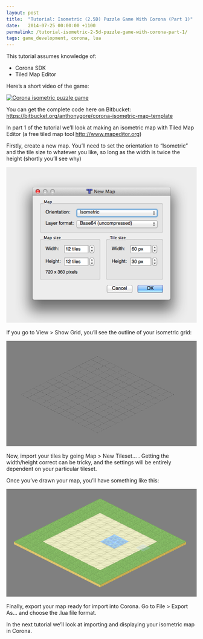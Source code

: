 ```yaml
---
layout: post
title:  "Tutorial: Isometric (2.5D) Puzzle Game With Corona (Part 1)"
date:   2014-07-25 00:00:00 +1100
permalink: /tutorial-isometric-2-5d-puzzle-game-with-corona-part-1/
tags: game_development, corona, lua
---
```


This tutorial assumes knowledge of:

* Corona SDK
* Tiled Map Editor

Here’s a short video of the game:

[![Corona isometric puzzle game](http://img.youtube.com/vi/C_JbHhReU6o/0.jpg)](http://www.youtube.com/watch?v=C_JbHhReU6o "Corona isometric puzzle game")

You can get the complete code here on Bitbucket: https://bitbucket.org/anthonygore/corona-isometric-map-template

In part 1 of the tutorial we’ll look at making an isometric map with Tiled Map Editor (a free tiled map tool http://www.mapeditor.org)

Firstly, create a new map. You’ll need to set the orientation to “Isometric” and the tile size to whatever you like, so long as the width is twice the height (shortly you’ll see why)

![Tiled Map Editor - New Map](/assets/img/2014-07-25-tme-1.png)

If you go to View > Show Grid, you’ll see the outline of your isometric grid:

![Grid](/assets/img/2014-07-25-grid-3.png)

Now, import your tiles by going Map > New Tileset… . Getting the width/height correct can be tricky, and the settings will be entirely dependent on your particular tileset.

Once you’ve drawn your map, you’ll have something like this:

![Grid](/assets/img/2014-07-25-grid-4.png)

Finally, export your map ready for import into Corona. Go to File > Export As… and choose the .lua file format.

In the next tutorial we’ll look at importing and displaying your isometric map in Corona.
